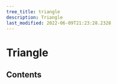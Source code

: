 ```yaml
---
tree_title: triangle
description: Triangle
last_modified: 2022-06-09T21:23:28.2328
---
```


# Triangle

## Contents
